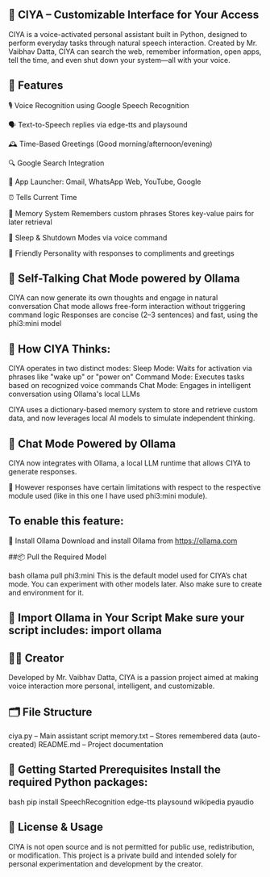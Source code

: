 ## 🤖 CIYA – Customizable Interface for Your Access 

CIYA is a voice-activated personal assistant built in Python, designed to perform everyday tasks through natural speech interaction. Created by Mr. Vaibhav Datta, CIYA can search the web, remember information, open apps, tell the time, and even shut down your system—all with your voice.

## 🧠 Features 

🎙️ Voice Recognition using Google Speech Recognition

🗣️ Text-to-Speech replies via edge-tts and playsound

🕰️ Time-Based Greetings (Good morning/afternoon/evening)

🔍 Google Search Integration

📧 App Launcher: Gmail, WhatsApp Web, YouTube, Google

⏰ Tells Current Time

📝 Memory System Remembers custom phrases Stores key-value pairs for later retrieval

🛑 Sleep & Shutdown Modes via voice command

💬 Friendly Personality with responses to compliments and greetings


## 🧠 Self-Talking Chat Mode powered by Ollama 

CIYA can now generate its own thoughts and engage in natural conversation Chat mode allows free-form interaction without triggering command logic Responses are concise (2–3 sentences) and fast, using the phi3:mini model


## 🧠 How CIYA Thinks: 

CIYA operates in two distinct modes: Sleep Mode: Waits for activation via phrases like "wake up" or "power on" Command Mode: Executes tasks based on recognized voice commands Chat Mode: Engages in intelligent conversation using Ollama's local LLMs

CIYA uses a dictionary-based memory system to store and retrieve custom data, and now leverages local AI models to simulate independent thinking.


## 💬 Chat Mode Powered by Ollama 

CIYA now integrates with Ollama, a local LLM runtime that allows CIYA to generate responses.

🛑 However responses have certain limitations with respect to the respective module used (like in this one I have used phi3:mini module).


## To enable this feature: 

🔧 Install Ollama Download and install Ollama from https://ollama.com


##📦 Pull the Required Model

bash
ollama pull phi3:mini
This is the default model used for CIYA’s chat mode. You can experiment with other models later. Also make sure to create and environment for it.


## 🧠 Import Ollama in Your Script Make sure your script includes: import ollama


## 🙋‍♂️ Creator 

Developed by Mr. Vaibhav Datta, CIYA is a passion project aimed at making voice interaction more personal, intelligent, and customizable.

## 🗂️ File Structure 

ciya.py – Main assistant script 
memory.txt – Stores remembered data (auto-created) 
README.md – Project documentation

## 🚀 Getting Started Prerequisites Install the required Python packages:

bash
pip install SpeechRecognition edge-tts playsound wikipedia pyaudio

## 🚫 License & Usage 

CIYA is not open source and is not permitted for public use, redistribution, or modification. This project is a private build and intended solely for personal experimentation and development by the creator.
